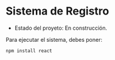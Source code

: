 <h1> Sistema de Registro</h1>

- Estado del proyeto: En construcción.

Para ejecutar el sistema, debes poner:

```npm install react```
